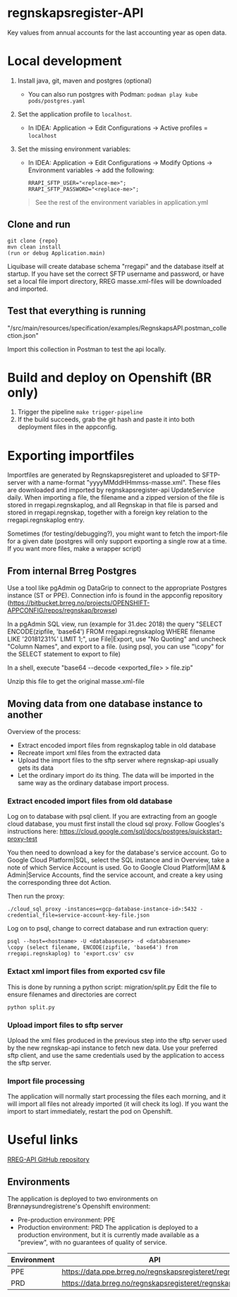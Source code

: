 # regnskapsregister-API

Key values from annual accounts for the last accounting year as open data.

# Local development

1. Install java, git, maven and postgres (optional)
   - You can also run postgres with Podman: `podman play kube pods/postgres.yaml`
2. Set the application profile to `localhost`. 
   - In IDEA: Application -> Edit Configurations -> Active profiles = `localhost`
3. Set the missing environment variables:
   - In IDEA: Application -> Edit Configurations -> Modify Options -> Environment variables -> add the following:
       ```
       RRAPI_SFTP_USER="<replace-me>";
       RRAPI_SFTP_PASSWORD="<replace-me>";
       ```

    >    See the rest of the environment variables in application.yml


## Clone and run
```
git clone {repo}
mvn clean install
(run or debug Application.main)
```
Liquibase will create database schema "rregapi" and the database itself at startup. If you have set the correct SFTP username and password, or have set a local file import directory, RREG masse.xml-files will be downloaded and imported.   

## Test that everything is running
"/src/main/resources/specification/examples/RegnskapsAPI.postman_collection.json"

Import this collection in Postman to test the api locally.

# Build and deploy on Openshift (BR only)
1. Trigger the pipeline `make trigger-pipeline`
2. If the build succeeds, grab the git hash and paste it into both deployment files in the appconfig.

# Exporting importfiles

Importfiles are generated by Regnskapsregisteret and uploaded to SFTP-server with a name-format "yyyyMMddHHmmss-masse.xml". These files are downloaded and imported by regnskapsregister-api UpdateService daily.
When importing a file, the filename and a zipped version of the file is stored in rregapi.regnskaplog, and all Regnskap in that file is parsed and stored in rregapi.regnskap, together with a foreign key relation to the rregapi.regnskaplog entry.

Sometimes (for testing/debugging?), you might want to fetch the import-file for a given date (postgres will only support exporting a single row at a time. If you want more files, make a wrapper script)
 
## From internal Brreg Postgres
Use a tool like pgAdmin og DataGrip to connect to the appropriate Postgres instance (ST or PPE). Connection info is found in the appconfig repository (https://bitbucket.brreg.no/projects/OPENSHIFT-APPCONFIG/repos/regnskap/browse)

In a pgAdmin SQL view, run (example for 31.dec 2018) the query "SELECT ENCODE(zipfile, 'base64') FROM rregapi.regnskaplog WHERE filename LIKE '20181231%' LIMIT 1;", use File|Export, use "No Quoting" and uncheck "Column Names", and export to a file. (using psql, you can use "\copy" for the SELECT statement to export to file)  

In a shell, execute "base64 --decode <exported_file> > file.zip"  

Unzip this file to get the original masse.xml-file

## Moving data from one database instance to another
Overview of the process:
* Extract encoded import files from regnskaplog table in old database
* Recreate import xml files from the extracted data
* Upload the import files to the sftp server where regnskap-api usually gets its data
* Let the ordinary import do its thing. The data will be imported in the same way as the ordinary database import process.

### Extract encoded import files from old database
Log on to database with psql client. If you are extracting from an google cloud database, you must first install the cloud sql proxy. Follow Googles's instructions here: https://cloud.google.com/sql/docs/postgres/quickstart-proxy-test

You then need to download a key for the database's service account. 
Go to Google Cloud Platform|SQL, select the SQL instance and in Overview, take a note of which Service Account is used.
Go to Google Cloud Platform|IAM & Admin|Service Accounts, find the service account, and create a key using the corresponding three dot Action.

Then run the proxy:
```
./cloud_sql_proxy -instances=<gcp-database-instance-id>:5432 -credential_file=service-account-key-file.json
```

Log on to psql, change to correct database and run extraction query:
```
psql --host=<hostname> -U <databaseuser> -d <databasename>
\copy (select filename, ENCODE(zipfile, 'base64') from rregapi.regnskaplog) to 'export.csv' csv
```

### Extact xml import files from exported csv file
This is done by running a python script: migration/split.py
Edit the file to ensure filenames and directories are correct
```
python split.py
```
### Upload import files to sftp server
Upload the xml files produced in the previous step into the sftp server used by the new regnskap-api instance to fetch new data.
Use your preferred sftp client, and use the same credentials used by the application to access the sftp server.

### Import file processing
The application will normally start processing the files each morning, and it will import all files not already imported (it will check its log).
If you want the import to start immediately, restart the pod on Openshift.


# Useful links
[RREG-API GitHub repository](https://github.com/brreg/regnskapsregister-api/)

## Environments
The application is deployed to two environments on Brønnøysundregistrene's Openshift environment:
* Pre-production environment: PPE
* Production environment: PRD
The application is deployed to a production environment, but it is currently made available as a "preview", with no guarantees of quality of service.

| Environment   | API                                                     |
|---------------|---------------------------------------------------------|
| PPE           | https://data.ppe.brreg.no/regnskapsregisteret/regnskap  |
| PRD           | https://data.brreg.no/regnskapsregisteret/regnskap      |
